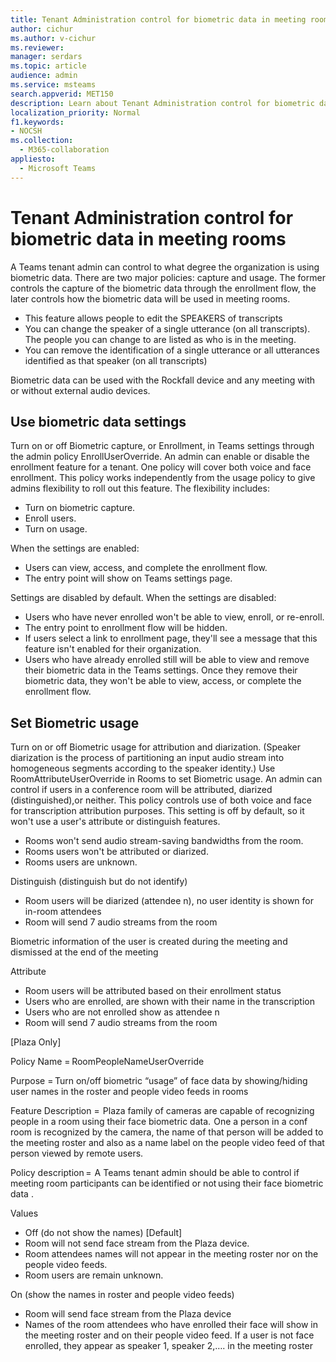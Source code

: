 ```yaml
---
title: Tenant Administration control for biometric data in meeting rooms 
author: cichur
ms.author: v-cichur
ms.reviewer: 
manager: serdars
ms.topic: article
audience: admin
ms.service: msteams
search.appverid: MET150
description: Learn about Tenant Administration control for biometric data in meeting rooms.
localization_priority: Normal
f1.keywords:
- NOCSH
ms.collection: 
  - M365-collaboration
appliesto: 
  - Microsoft Teams
---
```


# Tenant Administration control for biometric data in meeting rooms 

A Teams tenant admin can control to what degree the organization is using biometric data. There are two major policies: capture and usage. The former controls the capture of the biometric data through the enrollment flow, the later controls how the biometric data will be used in meeting rooms.

- This feature allows people to edit the SPEAKERS of transcripts
- You can change the speaker of a single utterance (on all transcripts). The people you can change to are listed as who is in the meeting.
- You can remove the identification of a single utterance or all utterances identified as that speaker (on all transcripts)

Biometric data can be used with the Rockfall device and any meeting with or without external audio devices.

## Use biometric data settings

Turn on or off Biometric capture, or Enrollment, in Teams settings through the admin policy EnrollUserOverride. An admin can enable or disable the enrollment feature for a tenant. One policy will cover both voice and face enrollment. This policy works independently from the usage policy to give admins flexibility to roll out this feature. The flexibility includes:

- Turn on biometric capture.
- Enroll users.
- Turn on usage.

When the settings are enabled:

- Users can view, access, and complete the enrollment flow.
- The entry point will show on Teams settings page.  

Settings are disabled by default. When the settings are disabled:

- Users who have never enrolled won't be able to view, enroll, or re-enroll.
- The entry point to enrollment flow will be hidden.
- If users select a link to enrollment page, they'll see a message that this feature isn't enabled for their organization.  
- Users who have already enrolled still will be able to view and remove their biometric data in the Teams settings. Once they remove their biometric data, they won't be able to view, access, or complete the enrollment flow.  

## Set Biometric usage

Turn on or off Biometric usage for attribution and diarization. (Speaker diarization is the process of partitioning an input audio stream into homogeneous segments according to the speaker identity.) Use RoomAttributeUserOverride in Rooms to set Biometric usage. An admin can control if users in a conference room will be attributed, diarized (distinguished),or neither. This policy controls use of both voice and face for transcription attribution purposes. This setting is off by default, so it won't use a user's attribute or distinguish features.

- Rooms won't send audio stream-saving bandwidths from the room.  
- Rooms users won't be attributed or diarized.
- Rooms users are unknown.  

Distinguish (distinguish but do not identify) 

- Room users will be diarized (attendee n), no user identity is shown for in-room attendees 
- Room will send 7 audio streams from the room 

Biometric information of the user is created during the meeting and dismissed at the end of the meeting 

Attribute  

- Room users will be attributed based on their enrollment status 
- Users who are enrolled, are shown with their name in the transcription  
- Users who are not enrolled show as attendee n 
- Room will send 7 audio streams from the room 

[Plaza Only] 

Policy Name = RoomPeopleNameUserOverride 

Purpose = Turn on/off biometric “usage” of face data by showing/hiding user names in the roster and people video feeds in rooms  

Feature Description =  Plaza family of cameras are capable of recognizing people in a room using their face biometric data.  One a person in a conf room is recognized by the camera, the name of that person will be added to the meeting roster and also as a name label on the people video feed of that person viewed by remote users.  

Policy description =  A Teams tenant admin should be able to control if meeting room participants can be identified or not using their face biometric data . 

Values 

- Off (do not show the names) [Default] 
- Room will not send face stream from the Plaza device. 
- Room attendees names will not appear in the meeting roster nor on the people video feeds. 
- Room users are remain unknown. 

On (show the names in roster and people video feeds) 

- Room will send face stream from the Plaza device 
- Names of the room attendees who have enrolled their face will show in the meeting roster and on their people video feed. If a user is not face enrolled, they appear as speaker 1, speaker 2,…. in the meeting roster 

